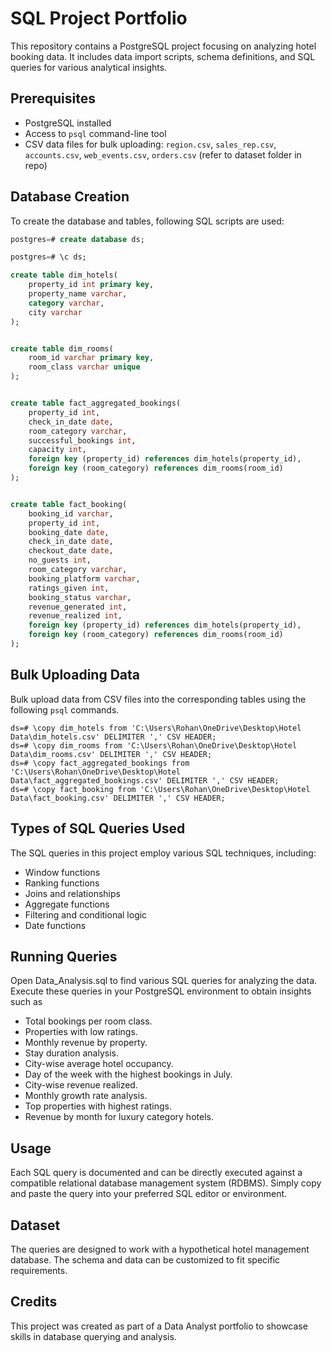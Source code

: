 # SQL Project Portfolio
This repository contains a PostgreSQL project focusing on analyzing hotel booking data. It includes data import scripts, schema definitions, and SQL queries for various analytical insights.

## Prerequisites

- PostgreSQL installed
- Access to `psql` command-line tool
- CSV data files for bulk uploading: `region.csv`, `sales_rep.csv`, `accounts.csv`, `web_events.csv`, `orders.csv` (refer to dataset folder in repo)


## Database Creation

To create the database and tables, following SQL scripts are used:

```sql
postgres=# create database ds;

postgres=# \c ds;

create table dim_hotels(
    property_id int primary key,
    property_name varchar,
    category varchar,
    city varchar
);


create table dim_rooms(
    room_id varchar primary key,
    room_class varchar unique
);


create table fact_aggregated_bookings(
    property_id int,
    check_in_date date,
    room_category varchar,
    successful_bookings int,
    capacity int,
    foreign key (property_id) references dim_hotels(property_id),
    foreign key (room_category) references dim_rooms(room_id)
);


create table fact_booking(
    booking_id varchar,
    property_id int,
    booking_date date,
    check_in_date date,
    checkout_date date,
    no_guests int,
    room_category varchar,
    booking_platform varchar,
    ratings_given int,
    booking_status varchar,
    revenue_generated int,
    revenue_realized int,
    foreign key (property_id) references dim_hotels(property_id),
    foreign key (room_category) references dim_rooms(room_id)
);
```

## Bulk Uploading Data

Bulk upload data from CSV files into the corresponding tables using the following `psql` commands.

```
ds=# \copy dim_hotels from 'C:\Users\Rohan\OneDrive\Desktop\Hotel Data\dim_hotels.csv' DELIMITER ',' CSV HEADER;
ds=# \copy dim_rooms from 'C:\Users\Rohan\OneDrive\Desktop\Hotel Data\dim_rooms.csv' DELIMITER ',' CSV HEADER;
ds=# \copy fact_aggregated_bookings from 'C:\Users\Rohan\OneDrive\Desktop\Hotel Data\fact_aggregated_bookings.csv' DELIMITER ',' CSV HEADER;
ds=# \copy fact_booking from 'C:\Users\Rohan\OneDrive\Desktop\Hotel Data\fact_booking.csv' DELIMITER ',' CSV HEADER;
```


## Types of SQL Queries Used
The SQL queries in this project employ various SQL techniques, including:

* Window functions
* Ranking functions
* Joins and relationships
* Aggregate functions
* Filtering and conditional logic
* Date functions


## Running Queries
Open Data_Analysis.sql to find various SQL queries for analyzing the data. Execute these queries in your PostgreSQL environment to obtain insights such as

* Total bookings per room class.
* Properties with low ratings.
* Monthly revenue by property.
* Stay duration analysis.
* City-wise average hotel occupancy.
* Day of the week with the highest bookings in July.
* City-wise revenue realized.
* Monthly growth rate analysis.
* Top properties with highest ratings.
* Revenue by month for luxury category hotels.


## Usage
Each SQL query is documented and can be directly executed against a compatible relational database management system (RDBMS). Simply copy and paste the query into your preferred SQL editor or environment.

## Dataset
The queries are designed to work with a hypothetical hotel management database. The schema and data can be customized to fit specific requirements.

## Credits
This project was created as part of a Data Analyst portfolio to showcase skills in database querying and analysis.

